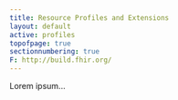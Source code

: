 ```yaml
---
title: Resource Profiles and Extensions
layout: default
active: profiles
topofpage: true
sectionnumbering: true
F: http://build.fhir.org/
---
```


Lorem ipsum...